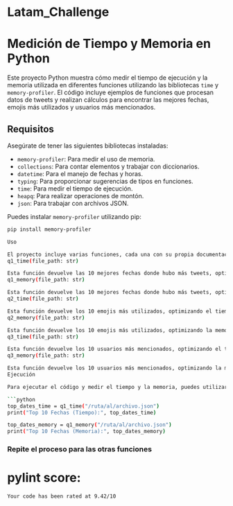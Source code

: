 # Latam_Challenge

# Medición de Tiempo y Memoria en Python

Este proyecto Python muestra cómo medir el tiempo de ejecución y la memoria utilizada en diferentes funciones utilizando las bibliotecas `time` y `memory-profiler`. El código incluye ejemplos de funciones que procesan datos de tweets y realizan cálculos para encontrar las mejores fechas, emojis más utilizados y usuarios más mencionados.

## Requisitos

Asegúrate de tener las siguientes bibliotecas instaladas:

- `memory-profiler`: Para medir el uso de memoria.
- `collections`: Para contar elementos y trabajar con diccionarios.
- `datetime`: Para el manejo de fechas y horas.
- `typing`: Para proporcionar sugerencias de tipos en funciones.
- `time`: Para medir el tiempo de ejecución.
- `heapq`: Para realizar operaciones de montón.
- `json`: Para trabajar con archivos JSON.

Puedes instalar `memory-profiler` utilizando pip:

```bash
pip install memory-profiler

Uso

El proyecto incluye varias funciones, cada una con su propia documentación y perfilado. Aquí hay un resumen de las funciones principales:
q1_time(file_path: str)

Esta función devuelve las 10 mejores fechas donde hubo más tweets, optimizando el tiempo de ejecución.
q1_memory(file_path: str)

Esta función devuelve las 10 mejores fechas donde hubo más tweets, optimizando la memoria utilizando la biblioteca heapq.
q2_time(file_path: str)

Esta función devuelve los 10 emojis más utilizados, optimizando el tiempo de ejecución.
q2_memory(file_path: str)

Esta función devuelve los 10 emojis más utilizados, optimizando la memoria utilizando la biblioteca heapq.
q3_time(file_path: str)

Esta función devuelve los 10 usuarios más mencionados, optimizando el tiempo de ejecución.
q3_memory(file_path: str)

Esta función devuelve los 10 usuarios más mencionados, optimizando la memoria utilizando la biblioteca heapq.
Ejecución

Para ejecutar el código y medir el tiempo y la memoria, puedes utilizar las funciones proporcionadas en los ejemplos de uso al final del script. Asegúrate de proporcionar la ruta correcta al archivo JSON de tweets en file_pat

```python
top_dates_time = q1_time("/ruta/al/archivo.json")
print("Top 10 Fechas (Tiempo):", top_dates_time)

top_dates_memory = q1_memory("/ruta/al/archivo.json")
print("Top 10 Fechas (Memoria):", top_dates_memory)
```
### Repite el proceso para las otras funciones


# pylint score: 
```
Your code has been rated at 9.42/10 
```
